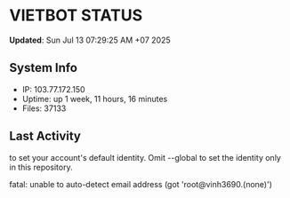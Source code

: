 # VIETBOT STATUS
**Updated**: Sun Jul 13 07:29:25 AM +07 2025

## System Info
- IP: 103.77.172.150
- Uptime: up 1 week, 11 hours, 16 minutes
- Files: 37133

## Last Activity

to set your account's default identity.
Omit --global to set the identity only in this repository.

fatal: unable to auto-detect email address (got 'root@vinh3690.(none)')
